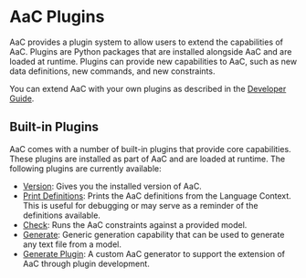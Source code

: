 # AaC Plugins

AaC provides a plugin system to allow users to extend the capabilities of AaC. Plugins are Python packages that are installed alongside AaC and are loaded at runtime. Plugins can provide new capabilities to AaC, such as new data definitions, new commands, and new constraints.

You can extend AaC with your own plugins as described in the [Developer Guide](../dev_guide/dev_guide_index.md).

## Built-in Plugins

AaC comes with a number of built-in plugins that provide core capabilities. These plugins are installed as part of AaC and are loaded at runtime. The following plugins are currently available:

- [Version](../plugins/version): Gives you the installed version of AaC.
- [Print Definitions](../plugins/print_defs):  Prints the AaC definitions from the Language Context.  This is useful for debugging or may serve as a reminder of the definitions available.
- [Check](../plugins/check): Runs the AaC constraints against a provided model.
- [Generate](../plugins/generate):  Generic generation capability that can be used to generate any text file from a model.
- [Generate Plugin](../plugins/gen_plugin):  A custom AaC generator to support the extension of AaC through plugin development.
